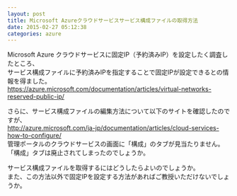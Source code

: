 ```yaml
---
layout: post
title: Microsoft Azureクラウドサービスサービス構成ファイルの取得方法
date: 2015-02-27 05:12:38
categories: azure
---
```

<p>Microsoft Azure クラウドサービスに固定IP（予約済みIP）を設定したく調査したところ、<br>
サービス構成ファイルに予約済みIPを指定することで固定IPが設定できるとの情報を得ました。<br>
<a href="https://azure.microsoft.com/documentation/articles/virtual-networks-reserved-public-ip/" rel="nofollow">https://azure.microsoft.com/documentation/articles/virtual-networks-reserved-public-ip/</a></p>

<p>さらに、サービス構成ファイルの編集方法について以下のサイトを確認したのですが、<br>
<a href="http://azure.microsoft.com/ja-jp/documentation/articles/cloud-services-how-to-configure/" rel="nofollow">http://azure.microsoft.com/ja-jp/documentation/articles/cloud-services-how-to-configure/</a><br>
管理ポータルのクラウドサービスの画面に「構成」のタブが見当たりません。<br>
「構成」タブは廃止されてしまったのでしょうか。</p>

<p>サービス構成ファイルを取得するにはどうしたらよいのでしょうか。<br>
また、この方法以外で固定IPを設定する方法があればご教授いただけないでしょうか。</p>
